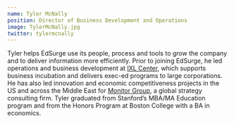 ```yaml
---
name: Tyler McNally
position: Director of Business Development and Operations
image: TylerMcNally.jpg
twitter: tylermcnally
---
```


Tyler helps EdSurge use its people, process and tools to grow the company and to deliver information more efficiently. Prior to joining EdSurge, he led operations and business development at [IXL Center](http://www.ixl-center.com/), which supports business incubation and delivers exec-ed programs to large corporations. He has also led innovation and economic competitiveness projects in the US and across the Middle East for [Monitor Group](http://www.monitor.com/), a global strategy consulting firm. Tyler graduated from Stanford’s MBA/MA Education program and from the Honors Program at Boston College with a BA in economics.
